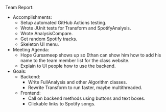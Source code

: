 Team Report:
- Accomplishments:
  - Setup automated GitHub Actions testing.
  - Wrote JUnit tests for Transform and SpotifyAnalysis.
  - Wrote AnalysisCompare.
  - Get random Spotify tracks.
  - Skeleton UI menu.
- Meeting Agenda:
    - Hope Gursameep shows up so Ethan can show him how to add his name to the team member list for the class website.
    - Explain to UI people how to use the backend.
- Goals:
    - Backend:
        - Write FullAnalysis and other Algorithm classes.
        - Rewrite Transform to run faster, maybe multithreaded.
    - Frontend:
        - Call on backend methods using buttons and text boxes.
        - Clickable links to Spotify songs.